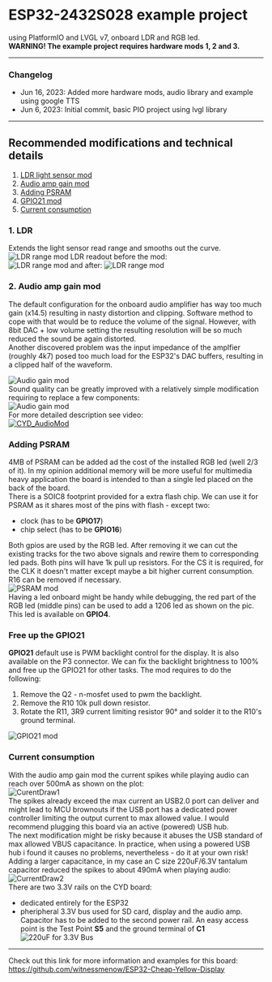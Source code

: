 # ESP32-2432S028 example project  
using PlatformIO and LVGL v7, onboard LDR and RGB led.  
**WARNING! The example project requires hardware mods 1, 2 and 3.**  

---  
### Changelog  
* Jun 16, 2023: Added more hardware mods, audio library and example using google TTS
* Jun  6, 2023: Initial commit, basic PIO project using lvgl library

---
## Recommended modifications and technical details
1. [LDR light sensor mod](#ldr)  
2. [Audio amp gain mod](#2-audio-amp-gain-mod)
3. [Adding PSRAM](#adding-psram)  
4. [GPIO21 mod](#free-up-the-gpio21)
5. [Current consumption](#current-consumption)
### 1. LDR  
Extends the light sensor read range and smooths out the curve.
![LDR range mod](./Pics/cyd_ldr_mod.jpg)
LDR readout before the mod:  
![LDR range mod](./Pics/ldr_mod_rngPre.jpg)
and after:
![LDR range mod](./Pics/ldr_mod_rngAfter.jpg)  
### 2. Audio amp gain mod  
The default configuration for the onboard audio amplifier has way too much gain (x14.5) resulting in nasty distortion and clipping. Software method to cope with that would be to reduce the volume of the signal. However, with 8bit DAC + low volume setting the resulting resolution will be so much reduced the sound be again distorted.  
Another discovered problem was the input impedance of the amplfier (roughly 4k7) posed too much load for the ESP32's DAC buffers, resulting in a clipped half of the waveform.  

![Audio gain mod](./Pics/CYD_Audio2_0.gif)  
Sound quality can be greatly improved with a relatively simple modification requiring to replace a few components:  
![Audio gain mod](./Pics/CYD_Audio_HWmod1.jpg)  
For more detailed description see video:  
[![CYD_AudioMod](http://img.youtube.com/vi/6JCLHIXXVus/0.jpg)](http://www.youtube.com/watch?v=6JCLHIXXVus)

### Adding PSRAM  
4MB of PSRAM can be added ad the cost of the installed RGB led (well 2/3 of it). In my opinion additional memory will be more useful for multimedia heavy application the board is intended to than a single led placed on the back of the board.  
There is a SOIC8 footprint provided for a extra flash chip. We can use it for PSRAM as it shares most of the pins with flash - except two:  
* clock (has to be **GPIO17**)  
* chip select (has to be **GPIO16**)
    
Both gpios are used by the RGB led. After removing it we can cut the existing tracks for the two above signals and rewire them to corresponding led pads. Both pins will have 1k pull up resistors. For the CS it is required, for the CLK it doesn't matter except maybe a bit higher current consumption. R16 can be removed if necessary.  
![PSRAM mod](./Pics/cyd_PSRAM_mod.jpg)  
Having a led onboard might be handy while debugging, the red part of the RGB led (middle pins) can be used to add a 1206 led as shown on the pic. This led is available on **GPIO4**.  
### Free up the GPIO21  
**GPIO21** default use is PWM backlight control for the display. It is also available on the P3 connector. We can fix the backlight brightness to 100% and free up the GPIO21 for other tasks.  The mod requires to do the following:  
1. Remove the Q2 - n-mosfet used to pwm the backlight.
2. Remove the R10 10k pull down resistor.
3. Rotate the R11, 3R9 current limiting resistor 90° and solder it to the R10's ground terminal.  
   
![GPIO21 mod](./Pics/cyd_gpio21_mod.jpg)

### Current consumption  
With the audio amp gain mod the current spikes while playing audio can reach over 500mA as shown on the plot:  
![CurentDraw1](./Pics/cyd_CurrentDraw.gif)  
The spikes already exceed the max current an USB2.0 port can deliver and might lead to MCU brownouts if the USB port has a dedicated power controller limiting the output current to max allowed value. I would recommend plugging this board via an active (powered) USB hub.  
The next modification might be risky because it abuses the USB standard of max allowed VBUS capacitance. In practice, when using a powered USB hub i found it causes no problems, nevertheless - do it at your own risk!  
Adding a larger capacitance, in my case an C size 220uF/6.3V tantalum capacitor reduced the spikes to about 490mA when playing audio:  
![CurrentDraw2](./Pics/cyd_CurrentDraw_220uF.png)  
There are two 3.3V rails on the CYD board:  
* dedicated entirely for the ESP32
* pheripheral 3.3V bus used for SD card, display and the audio amp.  
Capacitor has to be added to the second power rail. An easy access point is the Test Point **S5** and the ground terminal of **C1** 
![220uF for 3.3V Bus](./Pics/cyd_3V3cap.jpg)    

---
Check out this link for more information and examples for this board:   
https://github.com/witnessmenow/ESP32-Cheap-Yellow-Display

